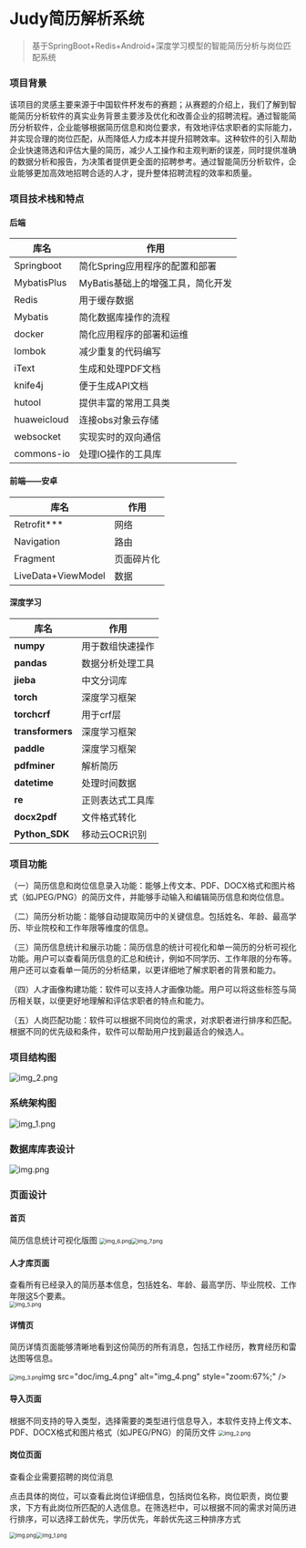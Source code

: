 # Judy简历解析系统



> 基于SpringBoot+Redis+Android+深度学习模型的智能简历分析与岗位匹配系统

### 项目背景

该项目的灵感主要来源于中国软件杯发布的赛题；从赛题的介绍上，我们了解到智能简历分析软件的真实业务背景主要涉及优化和改善企业的招聘流程。通过智能简历分析软件，企业能够根据简历信息和岗位要求，有效地评估求职者的实际能力，并实现合理的岗位匹配，从而降低人力成本并提升招聘效率。这种软件的引入帮助企业快速筛选和评估大量的简历，减少人工操作和主观判断的误差，同时提供准确的数据分析和报告，为决策者提供更全面的招聘参考。通过智能简历分析软件，企业能够更加高效地招聘合适的人才，提升整体招聘流程的效率和质量。

### 项目技术栈和特点 

#### 后端

| 库名        | 作用                    |
| --------------------- | --------------------------------- |
| Springboot  | 简化Spring应用程序的配置和部署    |
| MybatisPlus | MyBatis基础上的增强工具，简化开发 |
| Redis       | 用于缓存数据                      |
| Mybatis     | 简化数据库操作的流程              |
| docker      | 简化应用程序的部署和运维          |
| lombok      | 减少重复的代码编写                |
| iText       | 生成和处理PDF文档                 |
| knife4j     | 便于生成API文档                   |
| hutool      | 提供丰富的常用工具类              |
| huaweicloud | 连接obs对象云存储                 |
| websocket   | 实现实时的双向通信                |
| commons-io  | 处理IO操作的工具库                |

#### 前端——安卓

| 库名                         | 作用       |
| ---------------------------- | -------------------- |
| Retrofit\***            | 网络       |
| Navigation         | 路由       |
| Fragment           | 页面碎片化 |
| LiveData+ViewModel | 数据       |

#### 深度学习

| **库名**         | **作用**         |
| ---------------- | ---------------- |
| **numpy**        | 用于数组快速操作 |
| **pandas**       | 数据分析处理工具 |
| **jieba**        | 中文分词库       |
| **torch**        | 深度学习框架     |
| **torchcrf**     | 用于crf层        |
| **transformers** | 深度学习框架     |
| **paddle**       | 深度学习框架     |
| **pdfminer**     | 解析简历         |
| **datetime**     | 处理时间数据     |
| **re**           | 正则表达式工具库 |
| **docx2pdf**     | 文件格式转化     |
| **Python_SDK**   | 移动云OCR识别    |



### 项目功能

（一）简历信息和岗位信息录入功能：能够上传文本、PDF、DOCX格式和图片格式（如JPEG/PNG）的简历文件，并能够手动输入和编辑简历信息和岗位信息。

（二）简历分析功能：能够自动提取简历中的关键信息。包括姓名、年龄、最高学历、毕业院校和工作年限等维度的信息。

（三）简历信息统计和展示功能：简历信息的统计可视化和单一简历的分析可视化功能。用户可以查看简历信息的汇总和统计，例如不同学历、工作年限的分布等。用户还可以查看单一简历的分析结果，以更详细地了解求职者的背景和能力。

（四）人才画像构建功能：软件可以支持人才画像功能。用户可以将这些标签与简历相关联，以便更好地理解和评估求职者的特点和能力。

（五）人岗匹配功能：软件可以根据不同岗位的需求，对求职者进行排序和匹配。根据不同的优先级和条件，软件可以帮助用户找到最适合的候选人。 



### 项目结构图
![img_2.png](assets/img_2.png)


### 系统架构图
![img_1.png](assets/img_1.png)

### 数据库库表设计
![img.png](assets/img.png)
### 页面设计

#### 首页

简历信息统计可视化版图
<img src="doc/img_6.png/" alt="img_6.png" style="zoom:67%;" /><img src="doc/img_7.png/" alt="img_7.png" style="zoom:67%;" />

#### 人才库页面

查看所有已经录入的简历基本信息，包括姓名、年龄、最高学历、毕业院校、工作年限这5个要素。  
<img src="doc/img_5.png/" alt="img_5.png" style="zoom:67%;" />

#### 详情页

简历详情页面能够清晰地看到这份简历的所有消息，包括工作经历，教育经历和雷达图等信息。

<img src="doc/img_3.png\" alt="img_3.png" style="zoom:67%;" />img src="doc/img_4.png\" alt="img_4.png" style="zoom:67%;" />

#### 导入页面

根据不同支持的导入类型，选择需要的类型进行信息导入，本软件支持上传文本、PDF、DOCX格式和图片格式（如JPEG/PNG）的简历文件
<img src="doc/img_2.png\" alt="img_2.png" style="zoom:67%;" />

#### 岗位页面

查看企业需要招聘的岗位消息

点击具体的岗位，可以查看此岗位详细信息，包括岗位名称，岗位职责，岗位要求，下方有此岗位所匹配的人选信息。在筛选栏中，可以根据不同的需求对简历进行排序，可以选择工龄优先，学历优先，年龄优先这三种排序方式

<img src="doc/img.png\" alt="img.png" style="zoom:67%;" /><img src="doc/img_1.png\" alt="img_1.png" style="zoom:67%;" />









